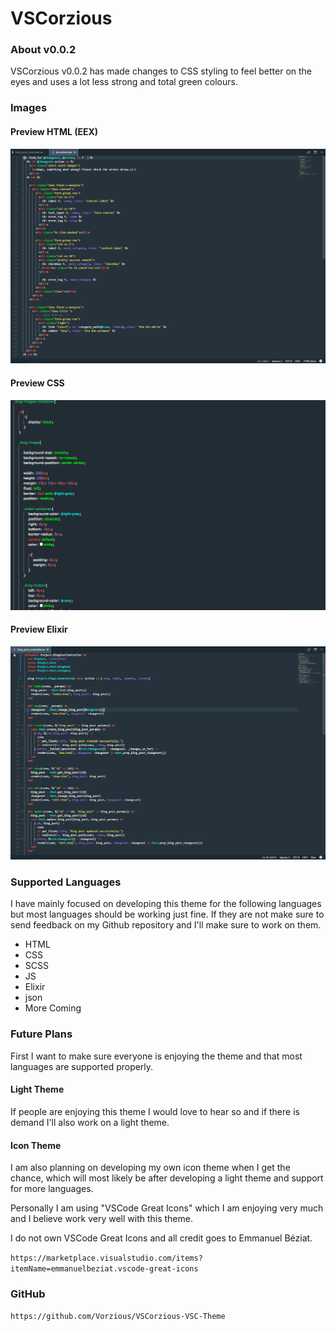 # VSCorzious
### **About v0.0.2**
VSCorzious v0.0.2 has made changes to CSS styling to feel better on the eyes and uses a lot less strong and total green colours.

### **Images**
#### Preview HTML (EEX)

![Https HTML](https://github.com/Vorzious/VSCorzious-VSC-Theme/blob/develop/theme-vscorzious-0.0.2/images/Preview-HTML.png)

#### Preview CSS
![Https Css](https://github.com/Vorzious/VSCorzious-VSC-Theme/blob/develop/theme-vscorzious-0.0.2/images/Preview-CSS.png)

#### Preview Elixir
![Https Elixir](https://github.com/Vorzious/VSCorzious-VSC-Theme/blob/develop/theme-vscorzious-0.0.2/images/Preview-Elixir.png)

### **Supported Languages**
I have mainly focused on developing this theme for the following languages but most languages should be working just fine. If they are not make sure to send feedback on my Github repository and I'll make sure to work on them.

* HTML 
* CSS
* SCSS 
* JS
* Elixir
* json
* More Coming

### **Future Plans**
First I want to make sure everyone is enjoying the theme and that most languages are supported properly.

#### Light Theme
If people are enjoying this theme I would love to hear so and if there is demand I'll also work on a light theme.

#### Icon Theme
I am also planning on developing my own icon theme when I get the chance, which will most likely be after developing a light theme and support for more languages.

Personally I am using "VSCode Great Icons" which I am enjoying very much and I believe work very well with this theme. 

I do not own VSCode Great Icons and all credit goes to Emmanuel Béziat.  

`https://marketplace.visualstudio.com/items?itemName=emmanuelbeziat.vscode-great-icons`

### **GitHub**
`https://github.com/Vorzious/VSCorzious-VSC-Theme`